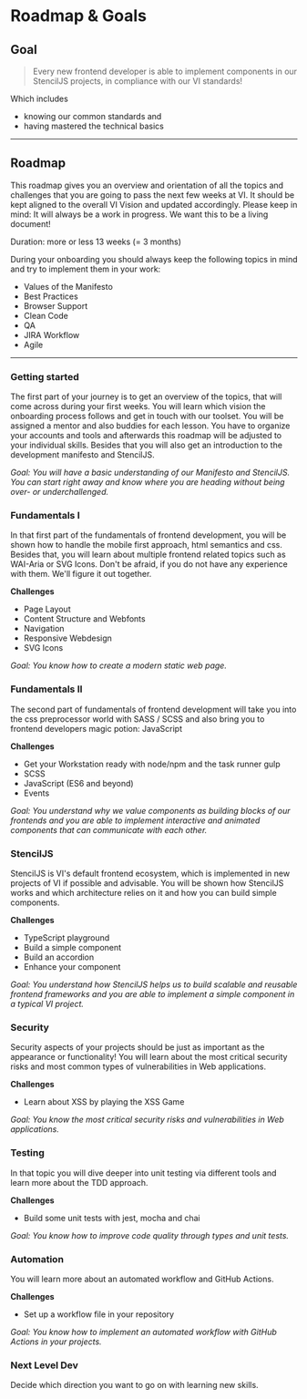 # Roadmap & Goals

## Goal
> Every new frontend developer is able to implement components in our StencilJS projects, in compliance with our VI standards!

Which includes

- knowing our common standards and
- having mastered the technical basics

---

## Roadmap

This roadmap gives you an overview and orientation of all the topics and challenges that you are going to pass the next few weeks at VI.
It should be kept aligned to the overall VI Vision and updated accordingly. 
Please keep in mind: It will always be a work in progress. We want this to be a living document!

Duration: more or less 13 weeks (= 3 months)

During your onboarding you should always keep the following topics in mind and try to implement them in your work:

- Values of the Manifesto
- Best Practices
- Browser Support
- Clean Code
- QA
- JIRA Workflow
- Agile


--- 

<roadmap-component>

### Getting started

The first part of your journey is to get an overview of the topics, that will come across during your first weeks. You will learn which vision the onboarding process follows and get in touch with our toolset. You will be assigned a mentor and also buddies for each lesson.
You have to organize your accounts and tools and afterwards this roadmap will be adjusted to your individual skills. Besides that you will also get an introduction to the development manifesto and StencilJS.

*Goal: You will have a basic understanding of our Manifesto and StencilJS. You can start right away and know where you are heading without being over- or underchallenged.*

</roadmap-component>

<roadmap-component>

### Fundamentals I
In that first part of the fundamentals of frontend development, you will be shown how to handle the mobile first approach, html semantics and css. Besides that, you will learn about multiple frontend related topics such as WAI-Aria or SVG Icons. Don't be afraid, if you do not have any experience with them. We'll figure it out together.

__Challenges__
- Page Layout
- Content Structure and Webfonts
- Navigation
- Responsive Webdesign
- SVG Icons

*Goal: You know how to create a modern static web page.*

</roadmap-component>

<roadmap-component>

### Fundamentals II
The second part of fundamentals of frontend development will take you into the css preprocessor world with SASS / SCSS and also bring you to frontend developers magic potion: JavaScript

__Challenges__
- Get your Workstation ready with node/npm and the task runner gulp
- SCSS 
- JavaScript (ES6 and beyond)
- Events

*Goal: You understand why we value components as building blocks of our frontends and you are able to implement interactive and animated components that can communicate with each other.*

</roadmap-component>

<roadmap-component>

### StencilJS
StencilJS is VI's default frontend ecosystem, which is implemented in new projects of VI if possible and advisable. You will be shown how StencilJS works and which architecture relies on it and how you can build simple components.

__Challenges__
- TypeScript playground
- Build a simple component
- Build an accordion
- Enhance your component

*Goal: You understand how StencilJS helps us to build scalable and reusable frontend frameworks and you are able to implement a simple component in a typical VI project.*

</roadmap-component>


<roadmap-component>

### Security
Security aspects of your projects should be just as important as the appearance or functionality! You will learn about the most critical security risks and most common types of vulnerabilities in Web applications.

__Challenges__
- Learn about XSS by playing the XSS Game

*Goal: You know the most critical security risks and vulnerabilities in Web applications.*

</roadmap-component>

<roadmap-component>

### Testing
In that topic you will dive deeper into unit testing via different tools and learn more about the TDD approach.

__Challenges__
- Build some unit tests with jest, mocha and chai

*Goal: You know how to improve code quality through types and unit tests.*

</roadmap-component>

<roadmap-component>

### Automation
You will learn more about an automated workflow and GitHub Actions.

__Challenges__
- Set up a workflow file in your repository

*Goal: You know how to implement an automated workflow with GitHub Actions in your projects.*

</roadmap-component>

<roadmap-component>

### Next Level Dev
Decide which direction you want to go on with learning new skills.

</roadmap-component>
